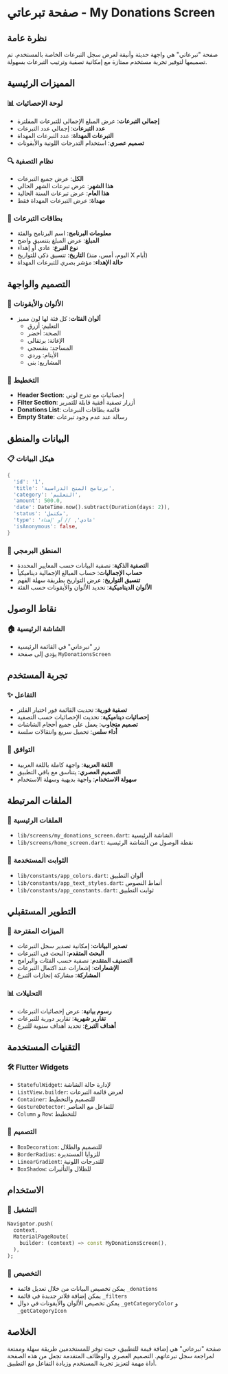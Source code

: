 # صفحة تبرعاتي - My Donations Screen

## نظرة عامة
صفحة "تبرعاتي" هي واجهة حديثة وأنيقة لعرض سجل التبرعات الخاصة بالمستخدم. تم تصميمها لتوفير تجربة مستخدم ممتازة مع إمكانية تصفية وترتيب التبرعات بسهولة.

## المميزات الرئيسية

### 📊 **لوحة الإحصائيات**
- **إجمالي التبرعات**: عرض المبلغ الإجمالي للتبرعات المفلترة
- **عدد التبرعات**: إجمالي عدد التبرعات
- **التبرعات المهداة**: عدد التبرعات المهداة
- **تصميم عصري**: استخدام التدرجات اللونية والأيقونات

### 🔍 **نظام التصفية**
- **الكل**: عرض جميع التبرعات
- **هذا الشهر**: عرض تبرعات الشهر الحالي
- **هذا العام**: عرض تبرعات السنة الحالية
- **مهداة**: عرض التبرعات المهداة فقط

### 📱 **بطاقات التبرعات**
- **معلومات البرنامج**: اسم البرنامج والفئة
- **المبلغ**: عرض المبلغ بتنسيق واضح
- **نوع التبرع**: عادي أو إهداء
- **التاريخ**: تنسيق ذكي للتواريخ (اليوم، أمس، منذ X أيام)
- **حالة الإهداء**: مؤشر بصري للتبرعات المهداة

## التصميم والواجهة

### 🎨 **الألوان والأيقونات**
- **ألوان الفئات**: كل فئة لها لون مميز
  - التعليم: أزرق
  - الصحة: أخضر
  - الإغاثة: برتقالي
  - المساجد: بنفسجي
  - الأيتام: وردي
  - المشاريع: بني

### 📐 **التخطيط**
- **Header Section**: إحصائيات مع تدرج لوني
- **Filter Section**: أزرار تصفية أفقية قابلة للتمرير
- **Donations List**: قائمة بطاقات التبرعات
- **Empty State**: رسالة عند عدم وجود تبرعات

## البيانات والمنطق

### 📋 **هيكل البيانات**
```dart
{
  'id': '1',
  'title': 'برنامج المنح الدراسية',
  'category': 'التعليم',
  'amount': 500.0,
  'date': DateTime.now().subtract(Duration(days: 2)),
  'status': 'مكتمل',
  'type': 'عادي', // أو 'إهداء'
  'isAnonymous': false,
}
```

### 🔄 **المنطق البرمجي**
- **التصفية الذكية**: تصفية البيانات حسب المعايير المحددة
- **حساب الإجماليات**: حساب المبالغ الإجمالية ديناميكياً
- **تنسيق التواريخ**: عرض التواريخ بطريقة سهلة الفهم
- **الألوان الديناميكية**: تحديد الألوان والأيقونات حسب الفئة

## نقاط الوصول

### 🏠 **الشاشة الرئيسية**
- زر "تبرعاتي" في القائمة الرئيسية
- يؤدي إلى صفحة `MyDonationsScreen`

## تجربة المستخدم

### ✨ **التفاعل**
- **تصفية فورية**: تحديث القائمة فور اختيار الفلتر
- **إحصائيات ديناميكية**: تحديث الإحصائيات حسب التصفية
- **تصميم متجاوب**: يعمل على جميع أحجام الشاشات
- **أداء سلس**: تحميل سريع وانتقالات سلسة

### 📱 **التوافق**
- **اللغة العربية**: واجهة كاملة باللغة العربية
- **التصميم العصري**: يتناسق مع باقي التطبيق
- **سهولة الاستخدام**: واجهة بديهية وسهلة الاستخدام

## الملفات المرتبطة

### 📁 **الملفات الرئيسية**
- `lib/screens/my_donations_screen.dart`: الشاشة الرئيسية
- `lib/screens/home_screen.dart`: نقطة الوصول من الشاشة الرئيسية

### 🎨 **الثوابت المستخدمة**
- `lib/constants/app_colors.dart`: ألوان التطبيق
- `lib/constants/app_text_styles.dart`: أنماط النصوص
- `lib/constants/app_constants.dart`: ثوابت التطبيق

## التطوير المستقبلي

### 🚀 **الميزات المقترحة**
- **تصدير البيانات**: إمكانية تصدير سجل التبرعات
- **البحث المتقدم**: البحث في التبرعات
- **التصنيف المتقدم**: تصفية حسب الفئات والبرامج
- **الإشعارات**: إشعارات عند اكتمال التبرعات
- **المشاركة**: مشاركة إنجازات التبرع

### 📊 **التحليلات**
- **رسوم بيانية**: عرض إحصائيات التبرعات
- **تقارير شهرية**: تقارير دورية للتبرعات
- **أهداف التبرع**: تحديد أهداف سنوية للتبرع

## التقنيات المستخدمة

### 🛠️ **Flutter Widgets**
- `StatefulWidget`: لإدارة حالة الشاشة
- `ListView.builder`: لعرض قائمة التبرعات
- `Container`: للتصميم والتخطيط
- `GestureDetector`: للتفاعل مع العناصر
- `Column` و `Row`: للتخطيط

### 🎨 **التصميم**
- `BoxDecoration`: للتصميم والظلال
- `BorderRadius`: للزوايا المستديرة
- `LinearGradient`: للتدرجات اللونية
- `BoxShadow`: للظلال والتأثيرات

## الاستخدام

### 🔧 **التشغيل**
```dart
Navigator.push(
  context,
  MaterialPageRoute(
    builder: (context) => const MyDonationsScreen(),
  ),
);
```

### 📝 **التخصيص**
- يمكن تخصيص البيانات من خلال تعديل قائمة `_donations`
- يمكن إضافة فلاتر جديدة في قائمة `_filters`
- يمكن تخصيص الألوان والأيقونات في دوال `_getCategoryColor` و `_getCategoryIcon`

## الخلاصة

صفحة "تبرعاتي" هي إضافة قيمة للتطبيق، حيث توفر للمستخدمين طريقة سهلة وممتعة لمراجعة سجل تبرعاتهم. التصميم العصري والوظائف المتقدمة تجعل من هذه الصفحة أداة مهمة لتعزيز تجربة المستخدم وزيادة التفاعل مع التطبيق. 